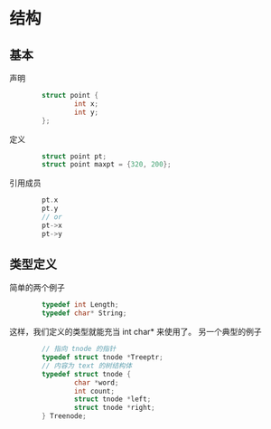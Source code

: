 # 结构

## 基本

声明
```c
        struct point {
                int x;
                int y;
        };
```

定义
```c
        struct point pt;
        struct point maxpt = {320, 200};
```

引用成员
```c
        pt.x
        pt.y
        // or
        pt->x
        pt->y
```

## 类型定义

简单的两个例子

```c
        typedef int Length;
        typedef char* String;
```

这样，我们定义的类型就能充当 int char* 来使用了。
另一个典型的例子

```c
        // 指向 tnode 的指针
        typedef struct tnode *Treeptr;
        // 内容为 text 的树结构体
        typedef struct tnode {
                char *word;
                int count;
                struct tnode *left;
                struct tnode *right;
        } Treenode;
```
